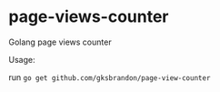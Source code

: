 # page-views-counter
Golang page views counter

Usage:

run ```go get github.com/gksbrandon/page-view-counter```
